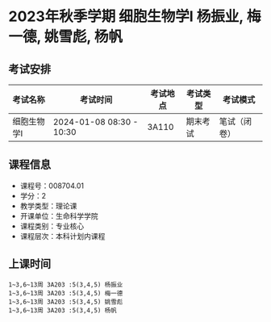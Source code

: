 # 2023年秋季学期 细胞生物学I 杨振业, 梅一德, 姚雪彪, 杨帆




## 考试安排

| 考试名称 | 考试时间 | 考试地点 | 考试类型 | 考试模式 |
| -------- | -------- | -------- | -------- | -------- |
| 细胞生物学I | 2024-01-08 08:30 - 10:30 | 3A110 | 期末考试 | 笔试（闭卷） |





## 课程信息

- 课程号：008704.01
- 学分：2
- 教学类型：理论课
- 开课单位：生命科学学院
- 课程类别：专业核心
- 课程层次：本科计划内课程

## 上课时间

```
1~3,6~13周 3A203 :5(3,4,5) 杨振业
1~3,6~13周 3A203 :5(3,4,5) 梅一德
1~3,6~13周 3A203 :5(3,4,5) 姚雪彪
1~3,6~13周 3A203 :5(3,4,5) 杨帆
```

